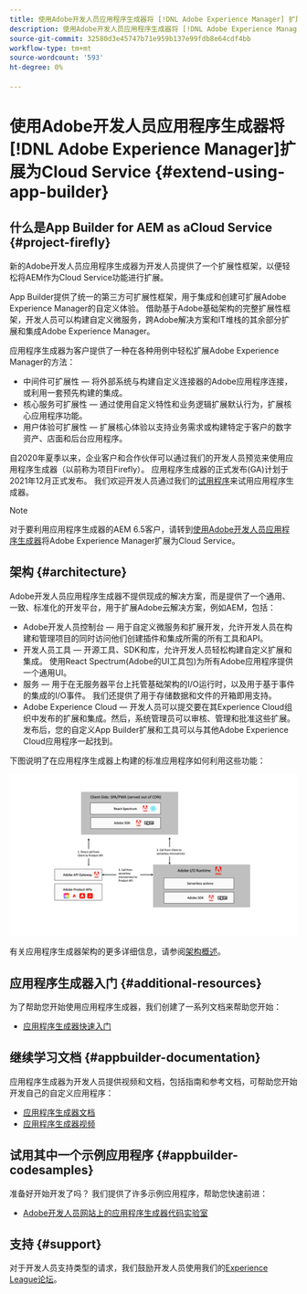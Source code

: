```yaml
---
title: 使用Adobe开发人员应用程序生成器将 [!DNL Adobe Experience Manager] 扩展为Cloud Service。
description: 使用Adobe开发人员应用程序生成器将 [!DNL Adobe Experience Manager] 扩展为Cloud Service。
source-git-commit: 32580d3e45747b71e959b137e99fdb8e64cdf4bb
workflow-type: tm+mt
source-wordcount: '593'
ht-degree: 0%

---
```



# 使用Adobe开发人员应用程序生成器将[!DNL Adobe Experience Manager]扩展为Cloud Service {#extend-using-app-builder}

## 什么是App Builder for AEM as aCloud Service {#project-firefly}

新的Adobe开发人员应用程序生成器为开发人员提供了一个扩展性框架，以便轻松将AEM作为Cloud Service功能进行扩展。

App Builder提供了统一的第三方可扩展性框架，用于集成和创建可扩展Adobe Experience Manager的自定义体验。 借助基于Adobe基础架构的完整扩展性框架，开发人员可以构建自定义微服务，跨Adobe解决方案和IT堆栈的其余部分扩展和集成Adobe Experience Manager。

应用程序生成器为客户提供了一种在各种用例中轻松扩展Adobe Experience Manager的方法：

* 中间件可扩展性 — 将外部系统与构建自定义连接器的Adobe应用程序连接，或利用一套预先构建的集成。
* 核心服务可扩展性 — 通过使用自定义特性和业务逻辑扩展默认行为，扩展核心应用程序功能。
* 用户体验可扩展性 — 扩展核心体验以支持业务需求或构建特定于客户的数字资产、店面和后台应用程序。

自2020年夏季以来，企业客户和合作伙伴可以通过我们的开发人员预览来使用应用程序生成器（以前称为项目Firefly）。 应用程序生成器的正式发布(GA)计划于2021年12月正式发布。 我们欢迎开发人员通过我们的[试用程序](http://adobe.ly/appbuilder-trial)来试用应用程序生成器。

>[!NOTE]
>
> 对于要利用应用程序生成器的AEM 6.5客户，请转到[使用Adobe开发人员应用程序生成器](https://experienceleague.adobe.com/docs/experience-manager-65/developing/extending-aem/app-builder.html)将Adobe Experience Manager扩展为Cloud Service。

## 架构 {#architecture}

Adobe开发人员应用程序生成器不提供现成的解决方案，而是提供了一个通用、一致、标准化的开发平台，用于扩展Adobe云解决方案，例如AEM，包括：

* Adobe开发人员控制台 — 用于自定义微服务和扩展开发，允许开发人员在构建和管理项目的同时访问他们创建插件和集成所需的所有工具和API。
* 开发人员工具 — 开源工具、SDK和库，允许开发人员轻松构建自定义扩展和集成。 使用React Spectrum(Adobe的UI工具包)为所有Adobe应用程序提供一个通用UI。
* 服务 — 用于在无服务器平台上托管基础架构的I/O运行时，以及用于基于事件的集成的I/O事件。 我们还提供了用于存储数据和文件的开箱即用支持。
* Adobe Experience Cloud — 开发人员可以提交要在其Experience Cloud组织中发布的扩展和集成。然后，系统管理员可以审核、管理和批准这些扩展。 发布后，您的自定义App Builder扩展和工具可以与其他Adobe Experience Cloud应用程序一起找到。

下图说明了在应用程序生成器上构建的标准应用程序如何利用这些功能：

![架构](/help/implementing/developing/extending/assets/firefly-architecture.jpg)

有关应用程序生成器架构的更多详细信息，请参阅[架构概述](https://www.adobe.io/project-firefly/docs/guides/)。

## 应用程序生成器入门 {#additional-resources}

为了帮助您开始使用应用程序生成器，我们创建了一系列文档来帮助您开始：

* [应用程序生成器快速入门](https://www.adobe.io/project-firefly/docs/getting_started/)

## 继续学习文档 {#appbuilder-documentation}

应用程序生成器为开发人员提供视频和文档，包括指南和参考文档，可帮助您开始开发自己的自定义应用程序：

* [应用程序生成器文档](https://www.adobe.io/project-firefly/docs/overview/)
* [应用程序生成器视频](https://www.youtube.com/playlist?list=PLcVEYUqU7VRfDij-Jbjyw8S8EzW073F_o)

## 试用其中一个示例应用程序 {#appbuilder-codesamples}

准备好开始开发了吗？ 我们提供了许多示例应用程序，帮助您快速前进：

* [Adobe开发人员网站上的应用程序生成器代码实验室](https://www.adobe.io/project-firefly/docs/resources/)

## 支持 {#support}

对于开发人员支持类型的请求，我们鼓励开发人员使用我们的[Experience League论坛](https://experienceleaguecommunities.adobe.com/t5/project-firefly/ct-p/project-firefly)。
